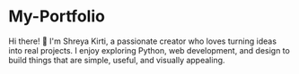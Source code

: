 # My-Portfolio
Hi there! 👋 I'm Shreya Kirti, a passionate creator who loves turning ideas into real projects. I enjoy exploring Python, web development, and design to build things that are simple, useful, and visually appealing.
